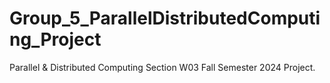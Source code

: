 # Group_5_ParallelDistributedComputing_Project
Parallel &amp; Distributed Computing Section W03 Fall Semester 2024 Project. 
